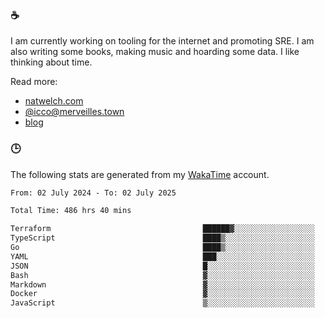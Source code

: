 ### ☕

I am currently working on tooling for the internet and promoting SRE. I am also writing some books, making music and hoarding some data. I like thinking about time.

Read more:

 - [natwelch.com](https://natwelch.com)
 - [@icco@merveilles.town](https://merveilles.town/@icco)
 - [blog](https://writing.natwelch.com)

### 🕒

The following stats are generated from my [WakaTime](https://wakatime.com/@icco) account.

<!--START_SECTION:waka-->

```txt
From: 02 July 2024 - To: 02 July 2025

Total Time: 486 hrs 40 mins

Terraform                                  ██████▓░░░░░░░░░░░░░░░░░░   26.55 %
TypeScript                                 ████▒░░░░░░░░░░░░░░░░░░░░   17.79 %
Go                                         ████▒░░░░░░░░░░░░░░░░░░░░   17.31 %
YAML                                       ███░░░░░░░░░░░░░░░░░░░░░░   11.72 %
JSON                                       █░░░░░░░░░░░░░░░░░░░░░░░░   04.09 %
Bash                                       ▓░░░░░░░░░░░░░░░░░░░░░░░░   03.21 %
Markdown                                   ▓░░░░░░░░░░░░░░░░░░░░░░░░   02.83 %
Docker                                     ▓░░░░░░░░░░░░░░░░░░░░░░░░   02.56 %
JavaScript                                 ▒░░░░░░░░░░░░░░░░░░░░░░░░   01.79 %
```

<!--END_SECTION:waka-->
